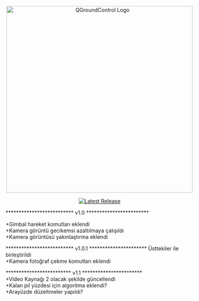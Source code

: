 
<p align="center">
  <img src="https://raw.githubusercontent.com/Dronecode/UX-Design/35d8148a8a0559cd4bcf50bfa2c94614983cce91/QGC/Branding/Deliverables/QGC_RGB_Logo_Horizontal_Positive_PREFERRED/QGC_RGB_Logo_Horizontal_Positive_PREFERRED.svg" alt="QGroundControl Logo" width="500">
</p>

<p align="center">
  <a href="https://github.com/mavlink/QGroundControl/releases">
    <img src="https://img.shields.io/github/release/mavlink/QGroundControl.svg" alt="Latest Release">
  </a>
</p>
************************** v1.0 ************************  

+Gimbal hareket komutları eklendi  
+Kamera görüntü gecikemsi azaltılmaya çalışıldı  
+Kamera görüntüsü yakınlaştırma eklendi

************************** v1.0.1 **********************  Üsttekiler ile birleştirildi  
+Kamera fotoğraf çekme komutları eklendi  

  ************************* v1.1 ***********************  
+Video Kaynağı 2 olacak şekilde güncellendi  
+Kalan pil yüzdesi için algoritma eklendi?    
+Arayüzde düzeltmeler yapıldı?
